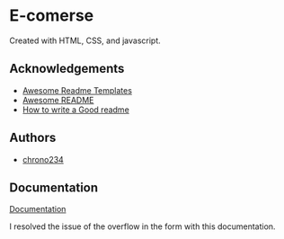 # E-comerse 

Created with HTML, CSS, and javascript.
## Acknowledgements

 - [Awesome Readme Templates](https://awesomeopensource.com/project/elangosundar/awesome-README-templates)
 - [Awesome README](https://github.com/matiassingers/awesome-readme)
 - [How to write a Good readme](https://bulldogjob.com/news/449-how-to-write-a-good-readme-for-your-github-project)


## Authors

- [chrono234](https://github.com/chrono234)


## Documentation

[Documentation](https://developer.mozilla.org/es/docs/Web/CSS/overflow)

I resolved the issue of the overflow in the form with this documentation.
